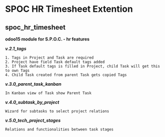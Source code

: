 # SPOC HR Timesheet Extention
## spoc_hr_timesheet

**odoo15 module for S.P.O.C. - hr features**


***v.2.1_tags***

    1. Tags in Project and Task are required
    2. Project have field Task default tags added
    3. If Task default tags is filled in Project, child Task will get this to own Tags
    4. Child Task created from parent Task gets copied Tags

***v.3.0_parent_task_kanban***

    In Kanban view of Task show Parent Task

***v.4.0_subtask_by_project***

    Wizard for subtasks to select project relations

***v.5.0_tech_project_stages***

    Relations and functionalities between task stages
